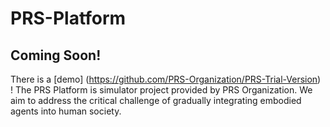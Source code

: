 # PRS-Platform
## Coming Soon!
There is a [demo] (https://github.com/PRS-Organization/PRS-Trial-Version) !
The PRS Platform is simulator project provided by PRS Organization. We aim to address the critical challenge of gradually integrating embodied agents into human society. 
